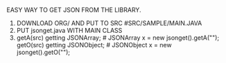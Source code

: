 EASY WAY TO GET JSON FROM THE LIBRARY. <br>
1) DOWNLOAD ORG/ AND PUT TO SRC #SRC/SAMPLE/MAIN.JAVA<br>
2) PUT jsonget.java WITH MAIN CLASS<br>
3) getA(src) getting JSONArray; # JSONArray x = new jsonget().getA("");<br>
   getO(src) getting JSONObject; # JSONObject x = new jsonget().getO("");
